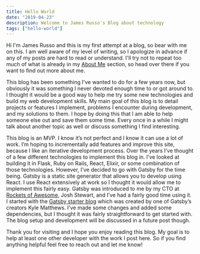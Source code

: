 ```yaml
---
title: Hello World
date: "2019-04-23"
description: Welcome to James Russo's Blog about technology
tags: ["hello-world"]
---
```


Hi I'm James Russo and this is my first attempt at a blog, so bear with me on this. I am well aware of my level of writing, so I apologize in advance if any of my posts are hard to read or understand. I'll try not to repeat too much of what is already in my [About Me](/about) section, so head over there if you want to find out more about me.

This blog has been something I've wanted to do for a few years now, but obviously it was something I never devoted enough time to or got around to. I thought it would be a good way to help me try some new technologies and build my web development skills. My main goal of this blog is to detail projects or features I implement, problems I encounter during development, and my solutions to them. I hope by doing this that I am able to help someone else out and save them some time. Every once in a while I might talk about another topic as well or discuss something I find interesting.

This blog is an MVP. I know it’s not perfect and I know it can use a lot of work. I’m hoping to incrementally add features and improve this site, because I like an iterative development process. Over the years I’ve thought of a few different technologies to implement this blog in. I’ve looked at building it in Flask, Ruby on Rails, React, Elixir, or some combination of those technologies. However, I’ve decided to go with Gatsby for the time being. Gatsby is a static site generator that allows you to develop using React. I use React extensively at work so I thought it would allow me to implement this fairly easy. Gatsby was introduced to me by my CTO at [Rockets of Awesome](https://rocketsofawesome.com), Josh Stewart, and I’ve had a fairly good time using it.  I started with the [Gatsby starter blog](https://github.com/gatsbyjs/gatsby-starter-blog) which was created by one of Gatsby’s creators Kyle Matthews. I’ve made some changes and added some dependencies, but I thought it was fairly straightforward to get started with. The blog setup and development will be discussed in a future post though.

Thank you for visiting and I hope you enjoy reading this blog. My goal is to help at least one other developer with the work I post here. So if you find anything helpful feel free to reach out and let me know!

